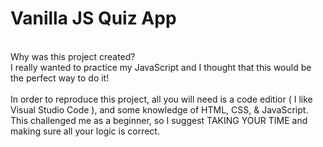 # Vanilla JS Quiz App
<br>
Why was this project created?
<br>
I really wanted to practice my JavaScript and I thought that this would be the perfect way to do it!
<br>
<br>
In order to reproduce this project, all you will need is a code editior ( I like Visual Studio Code ), and some knowledge of HTML, CSS, & JavaScript.
<br>
This challenged me as a beginner, so I suggest TAKING YOUR TIME and making sure all your logic is correct. 

